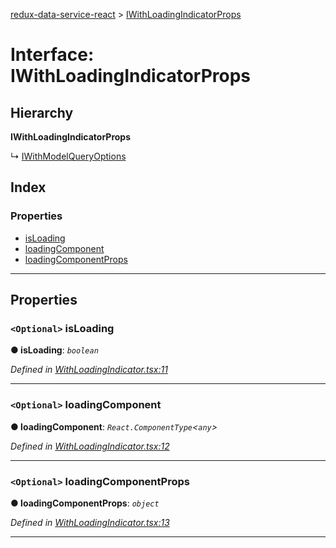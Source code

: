 [redux-data-service-react](../README.md) > [IWithLoadingIndicatorProps](../interfaces/iwithloadingindicatorprops.md)

# Interface: IWithLoadingIndicatorProps

## Hierarchy

**IWithLoadingIndicatorProps**

↳  [IWithModelQueryOptions](iwithmodelqueryoptions.md)

## Index

### Properties

* [isLoading](iwithloadingindicatorprops.md#isloading)
* [loadingComponent](iwithloadingindicatorprops.md#loadingcomponent)
* [loadingComponentProps](iwithloadingindicatorprops.md#loadingcomponentprops)

---

## Properties

<a id="isloading"></a>

### `<Optional>` isLoading

**● isLoading**: *`boolean`*

*Defined in [WithLoadingIndicator.tsx:11](https://github.com/Rediker-Software/redux-data-service-react/blob/bc21036/src/WithLoadingIndicator.tsx#L11)*

___
<a id="loadingcomponent"></a>

### `<Optional>` loadingComponent

**● loadingComponent**: *`React.ComponentType`<`any`>*

*Defined in [WithLoadingIndicator.tsx:12](https://github.com/Rediker-Software/redux-data-service-react/blob/bc21036/src/WithLoadingIndicator.tsx#L12)*

___
<a id="loadingcomponentprops"></a>

### `<Optional>` loadingComponentProps

**● loadingComponentProps**: *`object`*

*Defined in [WithLoadingIndicator.tsx:13](https://github.com/Rediker-Software/redux-data-service-react/blob/bc21036/src/WithLoadingIndicator.tsx#L13)*

___

